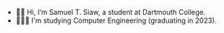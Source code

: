 - 👋🏾 Hi, I’m Samuel T. Siaw, a student at Dartmouth College.
- 👨🏾‍🎓 I'm studying Computer Engineering (graduating in 2023).


